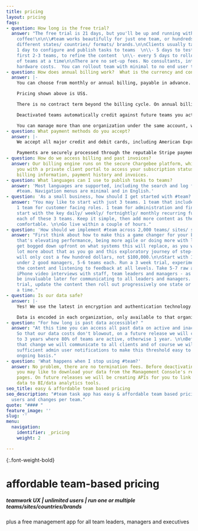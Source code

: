 ```yaml
---
title: pricing
layout: pricing
faqs:
- question: How long is the free trial?
  answer: "The free trial is 21 days, but you'll be up and running within 2 cups of
    coffee!\n\n\\#team works beautifully for just one team, or hundreds of teams across
    different states/ countries/ formats/ brands.\n\nClients usually take:  \n\\-
    1 day to configure and publish tasks to teams  \n\\- 5 days to test with their
    first 2-3 teams, to refine the content  \n\\- every 5 days to rollout to batches
    of teams at a time\n\nThere are no set-up fees. No consultants, integration or
    hardware costs.  You can rollout team with minimal to no end user training."
- question: How does annual billing work?  What is the currency and contract term?
  answer: |-
    You can choose from monthly or annual billing, payable in advance.  Annual pricing is discounted 17-22% on monthly pricing.

    Pricing shown above is US$.

    There is no contract term beyond the billing cycle. On annual billing, your active teams are billed annually in advance. As you activate more teams in #team, these are billed pro-rata for the balance of the year, so you can easily manage all of your teams to one annual billing cycle.

    Deactivated teams automatically credit against future teams you activate on the #team.

    You can manage more than one organization under the same account, with different billing and payment methods per organization. You can run more than one brand per organization.
- question: What payment methods do you accept?
  answer: |-
    We accept all major credit and debit cards, including American Express, Visa, Mastercard and Diners Club.

    Payments are securely processed through the reputable Stripe payment gateway. Our billing engine runs on the secure Chargebee platform, which provides you with a client portal to access your subscription status, payment methods, billing information, payment history and invoices.
- question: How do we access billing and past invoices?
  answer: Our billing engine runs on the secure Chargebee platform, which provides
    you with a private client portal to access your subscription status, payment methods,
    billing information, payment history and invoices.
- question: What languages can I use to publish tasks to teams?
  answer: 'Most languages are supported, including the search and log features within
    #team. Navigation menus are minimal and in English.'
- question: 'As a small business, how should I get started with #team? '
  answer: "You may like to start with just 3 teams. 1 team that includes everyone.
    1 team for customer facing roles. 1 team for administration and finance. First
    start with the key daily/ weekly/ fortnightly/ monthly recurring functions of
    each of these 3 teams. Keep it simple, then add more content as the teams get
    comfortable. \n\nGo live within a couple of hours."
- question: 'How should we implement #team across 2,000 teams/ sites/ stores?  '
  answer: "First think about how to make this a game changer for your business - whether
    that's elevating performance, being more agile or doing more with less. \n\nDon't
    get bogged down upfront on what systems this will replace, as you will learn a
    lot more about that as you go and this exploratory journey of step-change innovation
    will only cost a few hundred dollars, not $100,000.\n\nStart with 10-12 teams
    under 2 good managers, 5-6 teams each. Run a 3 week trial, experimenting with
    the content and listening to feedback at all levels. Take 5-7 raw authentic quick
    iPhone video interviews with staff, team leaders and managers - as these will
    be invaluable later for communicating to all leaders and managers. Evaluate the
    trial, update the content then roll out progressively one state or country at
    a time."
- question: Is our data safe?
  answer: |-
    Yes! We use the latest in encryption and authentication technology.

    Data is encoded in each organization, only available to that organization and its users. Data hosting is with Linode, which we found to provide the fastest end user experience.
- question: "​For how long is past data accessible? "
  answer: "At this time you can access all past data on active and inactive teams.
    So that our data costs don't blowout, on a future release we will change this
    to 3 years where 80% of teams are active, otherwise 1 year. \n\nBefore making
    that change we will communicate to all clients and of course we will put in place
    sufficient admin user notifications to make this threshold easy to manage on an
    ongoing basis."
- question: 'What happens when I stop using #team?'
  answer: No problem, there are no termination fees. Before deactivating your account
    you may like to download your data from the Management Console's results and logs
    pages. On future releases we will be creating APIs for you to link your task app
    data to BI/data analytics tools.
seo_title: easy & affordable team based pricing
seo_description: "#team task app has easy & affordable team based pricing, with unlimited
  users and changes per team."
quote: "#### "
feature_image: ''
slug: ''
menu:
  navigation:
    identifier: _pricing
    weight: 2

---
```

{:.font-weight-bold}

# affordable team-based pricing

##### teamwork UX | unlimited users | run one or multiple teams/sites/countries/brands

plus a free management app for all team leaders, managers and executives